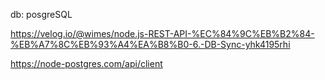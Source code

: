 db: posgreSQL

https://velog.io/@wimes/node.js-REST-API-%EC%84%9C%EB%B2%84-%EB%A7%8C%EB%93%A4%EA%B8%B0-6.-DB-Sync-yhk4195rhi

https://node-postgres.com/api/client
